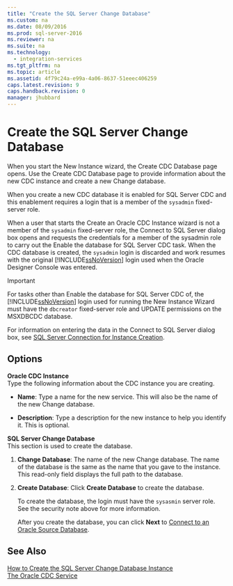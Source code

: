 ```yaml
---
title: "Create the SQL Server Change Database"
ms.custom: na
ms.date: 08/09/2016
ms.prod: sql-server-2016
ms.reviewer: na
ms.suite: na
ms.technology: 
  - integration-services
ms.tgt_pltfrm: na
ms.topic: article
ms.assetid: 4f79c24a-e99a-4a06-8637-51eeec406259
caps.latest.revision: 9
caps.handback.revision: 0
manager: jhubbard
---
```

# Create the SQL Server Change Database
When you start the New Instance wizard, the Create CDC Database page opens. Use the Create CDC Database page to provide information about the new CDC instance and create a new Change database.  
  
 When you create a new CDC database it is enabled for SQL Server CDC and this enablement requires a login that is a member of the `sysadmin` fixed-server role.  
  
 When a user that starts the Create an Oracle CDC Instance wizard is not a member of the `sysadmin` fixed-server role, the Connect to SQL Server dialog box opens and requests the credentials for a member of the sysadmin role to carry out the Enable the database for SQL Server CDC task. When the CDC database is created, the `sysadmin` login is discarded and work resumes with the original [!INCLUDE[ssNoVersion](../../Topics/TopicNameContainA/tokens/ssNoVersion_md.md)] login used when the Oracle Designer Console was entered.  
  
> [!IMPORTANT]  
>  For tasks other than Enable the database for SQL Server CDC of, the [!INCLUDE[ssNoVersion](../../Topics/TopicNameContainA/tokens/ssNoVersion_md.md)] login used for running the New Instance Wizard must have the `dbcreator` fixed-server role and UPDATE permissions on the MSXDBCDC database.  
  
 For information on entering the data in the Connect to SQL Server dialog box, see [SQL Server Connection for Instance Creation](../../Topics/TopicNameNotContainA/SQL-Server-Connection-for-Instance-Creation.md).  
  
## Options  
 **Oracle CDC Instance**  
 Type the following information about the CDC instance you are creating.  
  
-   **Name**: Type a name for the new service. This will also be the name of the new Change database.  
  
-   **Description**: Type a description for the new instance to help you identify it. This is optional.  
  
 **SQL Server Change Database**  
 This section is used to create the database.  
  
1.  **Change Database**: The name of the new Change database. The name of the database is the same as the name that you gave to the instance. This read-only field displays the full path to the database.  
  
2.  **Create Database**: Click **Create Database** to create the database.  
  
     To create the database, the login must have the `sysasmin` server role. See the security note above for more information.  
  
     After you create the database, you can click **Next** to [Connect to an Oracle Source Database](../../Topics/TopicNameNotContainA/Connect-to-an-Oracle-Source-Database.md).  
  
## See Also  
 [How to Create the SQL Server Change Database Instance](../../Topics/TopicNameNotContainA/How-to-Create-the-SQL-Server-Change-Database-Instance.md)   
 [The Oracle CDC Service](../../Topics/TopicNameNotContainA/The-Oracle-CDC-Service.md)